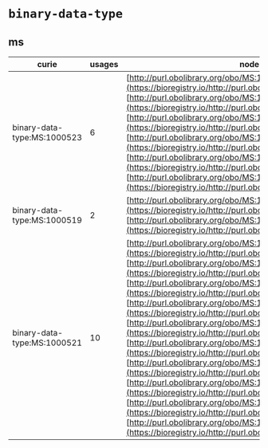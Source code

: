 # `binary-data-type`

## ms

| curie                       |   usages | nodes                                                                                                                                                                                                                                                                                                                                                                                                                                                                                                                                                                                                                                                                                                                                                                                                                                                                                                                                                                                                                                                                                                                                                |
|-----------------------------|----------|------------------------------------------------------------------------------------------------------------------------------------------------------------------------------------------------------------------------------------------------------------------------------------------------------------------------------------------------------------------------------------------------------------------------------------------------------------------------------------------------------------------------------------------------------------------------------------------------------------------------------------------------------------------------------------------------------------------------------------------------------------------------------------------------------------------------------------------------------------------------------------------------------------------------------------------------------------------------------------------------------------------------------------------------------------------------------------------------------------------------------------------------------|
| binary-data-type:MS:1000523 |        6 | [http://purl.obolibrary.org/obo/MS:1000514](https://bioregistry.io/http://purl.obolibrary.org/obo/MS:1000514), [http://purl.obolibrary.org/obo/MS:1000515](https://bioregistry.io/http://purl.obolibrary.org/obo/MS:1000515), [http://purl.obolibrary.org/obo/MS:1000595](https://bioregistry.io/http://purl.obolibrary.org/obo/MS:1000595), [http://purl.obolibrary.org/obo/MS:1002742](https://bioregistry.io/http://purl.obolibrary.org/obo/MS:1002742), [http://purl.obolibrary.org/obo/MS:1002743](https://bioregistry.io/http://purl.obolibrary.org/obo/MS:1002743), [http://purl.obolibrary.org/obo/MS:1003143](https://bioregistry.io/http://purl.obolibrary.org/obo/MS:1003143)                                                                                                                                                                                                                                                                                                                                                                                                                                                             |
| binary-data-type:MS:1000519 |        2 | [http://purl.obolibrary.org/obo/MS:1000516](https://bioregistry.io/http://purl.obolibrary.org/obo/MS:1000516), [http://purl.obolibrary.org/obo/MS:1000786](https://bioregistry.io/http://purl.obolibrary.org/obo/MS:1000786)                                                                                                                                                                                                                                                                                                                                                                                                                                                                                                                                                                                                                                                                                                                                                                                                                                                                                                                         |
| binary-data-type:MS:1000521 |       10 | [http://purl.obolibrary.org/obo/MS:1000517](https://bioregistry.io/http://purl.obolibrary.org/obo/MS:1000517), [http://purl.obolibrary.org/obo/MS:1000617](https://bioregistry.io/http://purl.obolibrary.org/obo/MS:1000617), [http://purl.obolibrary.org/obo/MS:1000820](https://bioregistry.io/http://purl.obolibrary.org/obo/MS:1000820), [http://purl.obolibrary.org/obo/MS:1000821](https://bioregistry.io/http://purl.obolibrary.org/obo/MS:1000821), [http://purl.obolibrary.org/obo/MS:1000822](https://bioregistry.io/http://purl.obolibrary.org/obo/MS:1000822), [http://purl.obolibrary.org/obo/MS:1002478](https://bioregistry.io/http://purl.obolibrary.org/obo/MS:1002478), [http://purl.obolibrary.org/obo/MS:1002529](https://bioregistry.io/http://purl.obolibrary.org/obo/MS:1002529), [http://purl.obolibrary.org/obo/MS:1002530](https://bioregistry.io/http://purl.obolibrary.org/obo/MS:1002530), [http://purl.obolibrary.org/obo/MS:1002744](https://bioregistry.io/http://purl.obolibrary.org/obo/MS:1002744), [http://purl.obolibrary.org/obo/MS:1002745](https://bioregistry.io/http://purl.obolibrary.org/obo/MS:1002745) |
